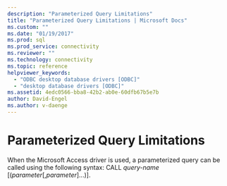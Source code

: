 ```yaml
---
description: "Parameterized Query Limitations"
title: "Parameterized Query Limitations | Microsoft Docs"
ms.custom: ""
ms.date: "01/19/2017"
ms.prod: sql
ms.prod_service: connectivity
ms.reviewer: ""
ms.technology: connectivity
ms.topic: reference
helpviewer_keywords: 
  - "ODBC desktop database drivers [ODBC]"
  - "desktop database drivers [ODBC]"
ms.assetid: 4edc0566-bba8-42b2-ab0e-60dfb67b5e7b
author: David-Engel
ms.author: v-daenge
---
```

# Parameterized Query Limitations
When the Microsoft Access driver is used, a parameterized query can be called using the following syntax: CALL *query-name* [(*parameter*[,*parameter*]...)].
